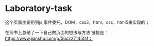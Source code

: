# Laboratory-task
这个页面主要用到js,事件委托，DOM，css3，html，css，html5来实现的；

在简书上总结了一下自己做页面的想法与方法
链接是： https://www.jianshu.com/p/56c227145faf；
